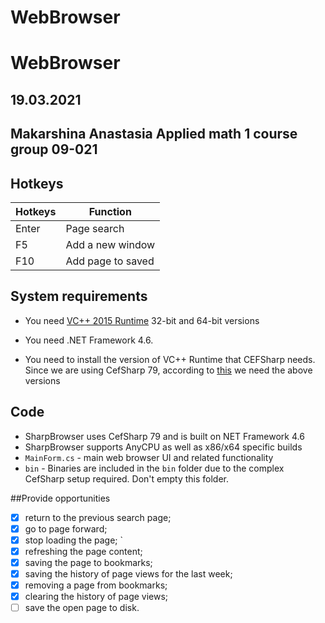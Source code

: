 ﻿# WebBrowser
 # __WebBrowser__

19.03.2021
---
Makarshina Anastasia
Applied math
1 course
group 09-021
---
## Hotkeys

Hotkeys | Function
------------ | -------------
Enter	| Page search
F5	| Add a new window
F10 | Add page to saved
## System requirements

- You need [VC++ 2015 Runtime](https://www.microsoft.com/en-in/download/details.aspx?id=48145) 32-bit and 64-bit versions

- You need .NET Framework 4.6.

- You need to install the version of VC++ Runtime that CEFSharp needs. Since we are using CefSharp 79, according to [this](https://github.com/cefsharp/CefSharp/#release-branches) we need the above versions

## Code

- SharpBrowser uses CefSharp 79 and is built on NET Framework 4.6
- SharpBrowser supports AnyCPU as well as x86/x64 specific builds
- `MainForm.cs` - main web browser UI and related functionality
- `bin` - Binaries are included in the `bin` folder due to the complex CefSharp setup required. Don't empty this folder.

##Provide opportunities

- [x] return to the previous search page;
- [x] go to page forward;
- [x] stop loading the page; `
- [x] refreshing the page content;
- [x] saving the page to bookmarks;
- [x] saving the history of page views for the last week;
- [x] removing a page from bookmarks;
- [x] clearing the history of page views;
- [ ] save the open page to disk.
